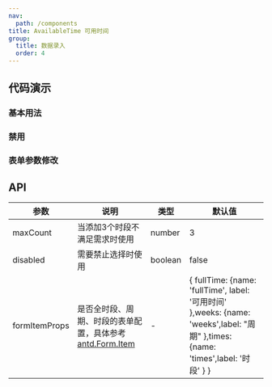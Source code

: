 ```yaml
---
nav:
  path: /components
title: AvailableTime 可用时间
group: 
  title: 数据录入
  order: 4
---
```


## 代码演示

### 基本用法

<code src="./demo/base.tsx"></code>

### 禁用

<code src="./demo/disabled.tsx"></code>

### 表单参数修改

<code src="./demo/formItemProps.tsx"></code>

## API

| 参数 | 说明 | 类型 | 默认值 |
| --- | --- | --- | --- |
| maxCount | 当添加3个时段不满足需求时使用  | number  | 3 |
| disabled | 需要禁止选择时使用  | boolean | false |
| formItemProps | 是否全时段、周期、时段的表单配置，具体参考[antd.Form.Item](https://ant.design/components/form-cn#formitem)  | - | { fullTime: {name: 'fullTime', label: '可用时间' },weeks: {name: 'weeks',label: "周期" },times: {name: 'times',label: '时段' } } |